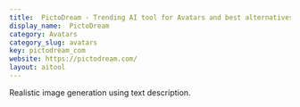 ```yaml
---
title:  PictoDream - Trending AI tool for Avatars and best alternatives
display_name:  PictoDream
category: Avatars
category_slug: avatars
key: pictodream_com
website: https://pictodream.com/
layout: aitool
---
```


Realistic image generation using text description.
